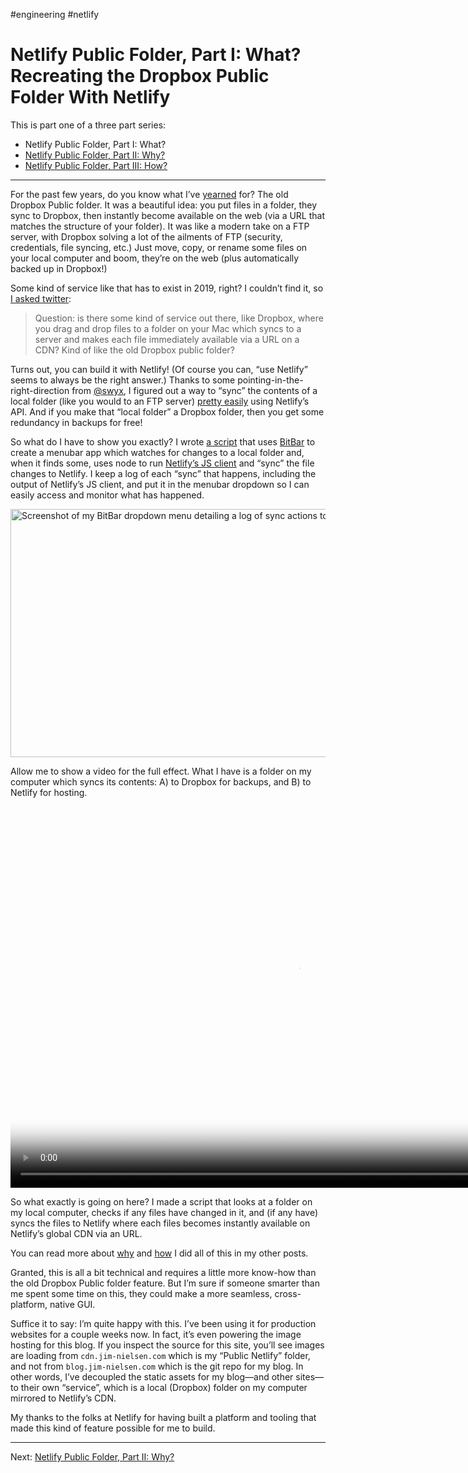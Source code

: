 #engineering #netlify

# Netlify Public Folder, Part I: What? Recreating the Dropbox Public Folder With Netlify

This is part one of a three part series:

- Netlify Public Folder, Part I: What?
- [Netlify Public Folder, Part II: Why?](/2019/netlify-public-folder-part-ii-why/)
- [Netlify Public Folder, Part III: How?](/2019/netlify-public-folder-part-iii-how/)

---

For the past few years, do you know what I’ve [yearned](https://youtu.be/vnqBAuehmhM?t=82) for? The old Dropbox Public folder. It was a beautiful idea: you put files in a folder, they sync to Dropbox, then instantly become available on the web (via a URL that matches the structure of your folder). It was like a modern take on a FTP server, with Dropbox solving a lot of the ailments of FTP (security, credentials, file syncing, etc.) Just move, copy, or rename some files on your local computer and boom, they’re on the web (plus automatically backed up in Dropbox!)

Some kind of service like that has to exist in 2019, right? I couldn’t find it, so [I asked twitter](https://twitter.com/jimniels/status/1176892638143713280?s=20):

> Question: is there some kind of service out there, like Dropbox, where you drag and drop files to a folder on your Mac which syncs to a server and makes each file immediately available via a URL on a CDN? Kind of like the old Dropbox public folder?

Turns out, you can build it with Netlify! (Of course you can, “use Netlify” seems to always be the right answer.)  Thanks to some pointing-in-the-right-direction from [@swyx](https://twitter.com/swyx), I figured out a way to “sync” the contents of a local folder (like you would to an FTP server) [pretty easily](https://twitter.com/jimniels/status/1182305914575114240?s=20) using Netlify’s API. And if you make that “local folder” a Dropbox folder, then you get some redundancy in backups for free! 

So what do I have to show you exactly? I wrote [a script](https://github.com/jimniels/bitbar/blob/master/src/bitbar-scripts/netlify-sync.1m.js) that uses [BitBar](https://getbitbar.com) to create a menubar app which watches for changes to a local folder and, when it finds some, uses node to run [Netlify’s JS client](https://www.npmjs.com/package/netlify) and “sync” the file changes to Netlify. I keep a log of each “sync” that happens, including the output of Netlify’s JS client, and put it in the menubar dropdown so I can easily access and monitor what has happened.

<img src="https://cdn.jim-nielsen.com/blog/2019/netlify-lm-bitbar-dropdown.png" alt="Screenshot of my BitBar dropdown menu detailing a log of sync actions to Netlify" width="564" height="397" />

Allow me to show a video for the full effect. What I have is a folder on my computer which syncs its contents: A) to Dropbox for backups, and B) to Netlify for hosting. 

<video
  controls
	src="https://cdn.jim-nielsen.com/blog/2019/netlify-lm-video.mp4"
	poster="https://cdn.jim-nielsen.com/blog/2019/netlify-lm-video-poster.jpg"
	width="920"
	height="610">
</video>

So what exactly is going on here? I made a script that looks at a folder on my local computer, checks if any files have changed in it, and (if any have) syncs the files to Netlify where each files becomes instantly available on Netlify’s global CDN via an URL. 

You can read more about [why](https://blog.jim-nielsen.com/2019/netlify-public-folder-part-ii-why/) and [how](https://blog.jim-nielsen.com/2019/netlify-public-folder-part-iii-how/) I did all of this in my other posts.

Granted, this is all a bit technical and requires a little more know-how than the old Dropbox Public folder feature. But I’m sure if someone smarter than me spent some time on this, they could make a more seamless, cross-platform, native GUI. 

Suffice it to say: I’m quite happy with this. I’ve been using it for production websites for a couple weeks now. In fact, it’s even powering the image hosting for this blog. If you inspect the source for this site, you’ll see images are loading from `cdn.jim-nielsen.com` which is my “Public Netlify” folder, and not from `blog.jim-nielsen.com` which is the git repo for my blog. In other words, I’ve decoupled the static assets for my blog—and other sites—to their own “service”, which is a local (Dropbox) folder on my computer mirrored to Netlify’s CDN.

My thanks to the folks at Netlify for having built a platform and tooling that made this kind of feature possible for me to build.

---

Next: [Netlify Public Folder, Part II: Why?](/2019/netlify-public-folder-part-ii-why/)
